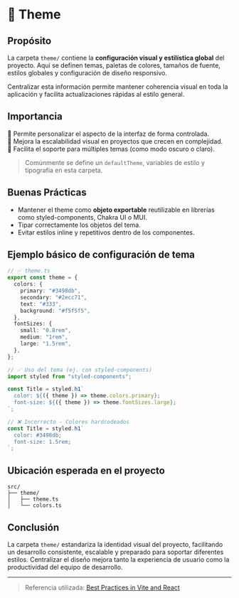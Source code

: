 # 🎨 Theme

## Propósito

La carpeta `theme/` contiene la **configuración visual y estilística global** del proyecto. Aquí se definen temas, paletas de colores, tamaños de fuente, estilos globales y configuración de diseño responsivo.

Centralizar esta información permite mantener coherencia visual en toda la aplicación y facilita actualizaciones rápidas al estilo general.

## Importancia

🔹 Permite personalizar el aspecto de la interfaz de forma controlada.  
🔹 Mejora la escalabilidad visual en proyectos que crecen en complejidad.  
🔹 Facilita el soporte para múltiples temas (como modo oscuro o claro).

> Comúnmente se define un `defaultTheme`, variables de estilo y tipografía en esta carpeta.

## Buenas Prácticas

- Mantener el theme como **objeto exportable** reutilizable en librerías como styled-components, Chakra UI o MUI.  
- Tipar correctamente los objetos del tema.  
- Evitar estilos inline y repetitivos dentro de los componentes.

## Ejemplo básico de configuración de tema

```ts
// ✅ theme.ts
export const theme = {
  colors: {
    primary: "#3498db",
    secondary: "#2ecc71",
    text: "#333",
    background: "#f5f5f5",
  },
  fontSizes: {
    small: "0.8rem",
    medium: "1rem",
    large: "1.5rem",
  },
};
```

```ts
// ✅ Uso del tema (ej. con styled-components)
import styled from "styled-components";

const Title = styled.h1`
  color: ${({ theme }) => theme.colors.primary};
  font-size: ${({ theme }) => theme.fontSizes.large};
`;
```

```ts
// ❌ Incorrecto - Colores hardcodeados
const Title = styled.h1`
  color: #3498db;
  font-size: 1.5rem;
`;
```

## Ubicación esperada en el proyecto

```
src/
├── theme/
│   ├── theme.ts
│   └── colors.ts
```

## Conclusión

La carpeta `theme/` estandariza la identidad visual del proyecto, facilitando un desarrollo consistente, escalable y preparado para soportar diferentes estilos. Centralizar el diseño mejora tanto la experiencia de usuario como la productividad del equipo de desarrollo.

---

> Referencia utilizada: [Best Practices in Vite and React](https://codeparrot.ai/blogs/a-beginners-guide-to-using-vite-react)